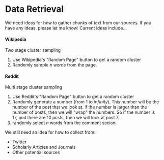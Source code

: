 # Data Retrieval

We need ideas for how to gather chunks of text from our sources. If you have any ideas, please let me know\! Current ideas include...

#### Wikipedia
Two stage cluster sampling
1. Use Wikipedia's "Random Page" button to get a random cluster
2. Randomly sample _n_ words from the page.

#### Reddit
Multi stage cluster sampling
1. Use Reddit's "Random Page" button to get a random cluster
2. Randomly generate a number \(from 1 to _infinity_\). This number will be the number of the post that we look at. If the number is larger than the number of posts, then we will "wrap" the numbers. So if the number is 17, and there are 10 posts, then we will look at post 7.
3. randomly select _n_ words from the comment secion.

We still need an idea for how to collect from:
* Twitter
* Scholarly Articles and Journals
* Other potential sources

